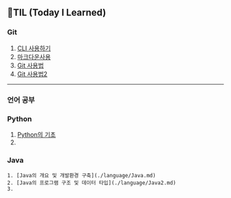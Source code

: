 ## 🌱TIL (Today I Learned)

### Git

1. [CLI 사용하기](./startcamp/CLI.md)
2. [마크다운사용](./startcamp/마크다운(Markdown).md)
3. [Git 사용법](./startcamp/git.md)
3. [Git 사용법2](./startcamp/git2.md)

---

### 언어 공부

### Python

1. [Python의 기초](./language/Python.md)
2. 

### Java

    1. [Java의 개요 및 개발환경 구축](./language/Java.md)
    2. [Java의 프로그램 구조 및 데이터 타입](./language/Java2.md)
    3. 
